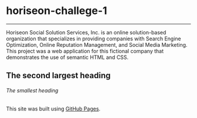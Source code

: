 # horiseon-challege-1

---

Horiseon Social Solution Services, Inc. is an online solution-based organization that specializes in providing companies with Search Engine Optimization, Online Reputation Management, and Social Media Marketing. This project was a web application for this fictional company that demonstrates the use of semantic HTML and CSS.

## The second largest heading

###### The smallest heading

This site was built using [GitHub Pages](https://pages.github.com/).
